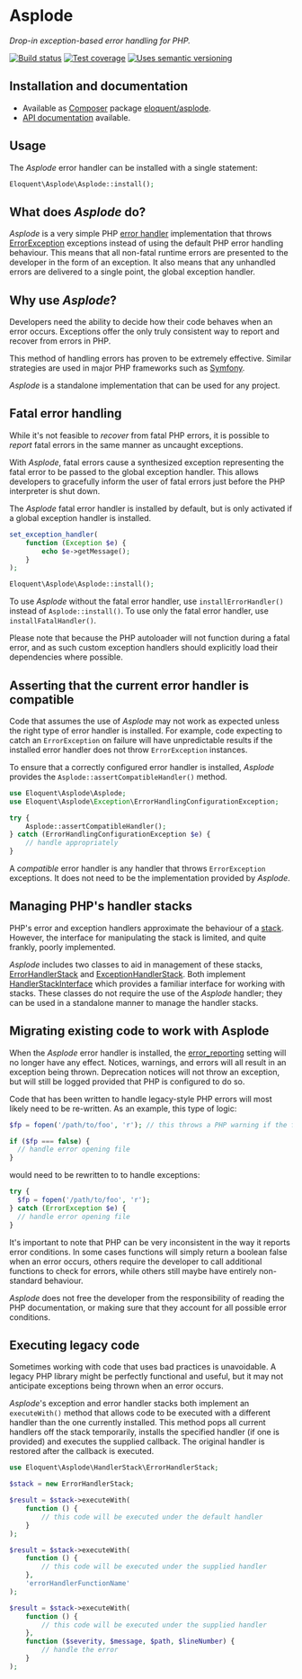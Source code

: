 # Asplode

*Drop-in exception-based error handling for PHP.*

[![Build status]][Latest build]
[![Test coverage]][Test coverage report]
[![Uses semantic versioning]][SemVer]

## Installation and documentation

* Available as [Composer] package [eloquent/asplode].
* [API documentation] available.

## Usage

The *Asplode* error handler can be installed with a single statement:

```php
Eloquent\Asplode\Asplode::install();
```

## What does *Asplode* do?

*Asplode* is a very simple PHP [error handler] implementation that throws
[ErrorException] exceptions instead of using the default PHP error handling
behaviour. This means that all non-fatal runtime errors are presented to the
developer in the form of an exception. It also means that any unhandled errors
are delivered to a single point, the global exception handler.

## Why use *Asplode*?

Developers need the ability to decide how their code behaves when an error
occurs. Exceptions offer the only truly consistent way to report and recover
from errors in PHP.

This method of handling errors has proven to be extremely effective. Similar
strategies are used in major PHP frameworks such as [Symfony].

*Asplode* is a standalone implementation that can be used for any project.

## Fatal error handling

While it's not feasible to *recover* from fatal PHP errors, it is possible to
*report* fatal errors in the same manner as uncaught exceptions.

With *Asplode*, fatal errors cause a synthesized exception representing the
fatal error to be passed to the global exception handler. This allows developers
to gracefully inform the user of fatal errors just before the PHP interpreter is
shut down.

The *Asplode* fatal error handler is installed by default, but is only activated
if a global exception handler is installed.

```php
set_exception_handler(
    function (Exception $e) {
        echo $e->getMessage();
    }
);

Eloquent\Asplode\Asplode::install();
```

To use *Asplode* without the fatal error handler, use `installErrorHandler()`
instead of `Asplode::install()`. To use only the fatal error handler, use
`installFatalHandler()`.

Please note that because the PHP autoloader will not function during a fatal
error, and as such custom exception handlers should explicitly load their
dependencies where possible.

## Asserting that the current error handler is compatible

Code that assumes the use of *Asplode* may not work as expected unless the right
type of error handler is installed. For example, code expecting to catch an
`ErrorException` on failure will have unpredictable results if the installed
error handler does not throw `ErrorException` instances.

To ensure that a correctly configured error handler is installed, *Asplode*
provides the `Asplode::assertCompatibleHandler()` method.

```php
use Eloquent\Asplode\Asplode;
use Eloquent\Asplode\Exception\ErrorHandlingConfigurationException;

try {
    Asplode::assertCompatibleHandler();
} catch (ErrorHandlingConfigurationException $e) {
    // handle appropriately
}
```

A *compatible* error handler is any handler that throws `ErrorException`
exceptions. It does not need to be the implementation provided by *Asplode*.

## Managing PHP's handler stacks

PHP's error and exception handlers approximate the behaviour of a [stack].
However, the interface for manipulating the stack is limited, and quite frankly,
poorly implemented.

*Asplode* includes two classes to aid in management of these stacks,
[ErrorHandlerStack] and [ExceptionHandlerStack]. Both implement
[HandlerStackInterface] which provides a familiar interface for working with
stacks. These classes do not require the use of the *Asplode* handler; they can
be used in a standalone manner to manage the handler stacks.

## Migrating existing code to work with Asplode

When the *Asplode* error handler is installed, the [error_reporting] setting
will no longer have any effect. Notices, warnings, and errors will all result in
an exception being thrown. Deprecation notices will not throw an exception, but
will still be logged provided that PHP is configured to do so.

Code that has been written to handle legacy-style PHP errors will most likely
need to be re-written. As an example, this type of logic:

```php
$fp = fopen('/path/to/foo', 'r'); // this throws a PHP warning if the file is not found

if ($fp === false) {
  // handle error opening file
}
```

would need to be rewritten to to handle exceptions:

```php
try {
  $fp = fopen('/path/to/foo', 'r');
} catch (ErrorException $e) {
  // handle error opening file
}
```

It's important to note that PHP can be very inconsistent in the way it reports
error conditions. In some cases functions will simply return a boolean false
when an error occurs, others require the developer to call additional functions
to check for errors, while others still maybe have entirely non-standard
behaviour.

*Asplode* does not free the developer from the responsibility of reading the PHP
documentation, or making sure that they account for all possible error
conditions.

## Executing legacy code

Sometimes working with code that uses bad practices is unavoidable. A legacy PHP
library might be perfectly functional and useful, but it may not anticipate
exceptions being thrown when an error occurs.

*Asplode*'s exception and error handler stacks both implement an `executeWith()`
method that allows code to be executed with a different handler than the one
currently installed. This method pops all current handlers off the stack
temporarily, installs the specified handler (if one is provided) and executes
the supplied callback. The original handler is restored after the callback is
executed.

```php
use Eloquent\Asplode\HandlerStack\ErrorHandlerStack;

$stack = new ErrorHandlerStack;

$result = $stack->executeWith(
    function () {
        // this code will be executed under the default handler
    }
);

$result = $stack->executeWith(
    function () {
        // this code will be executed under the supplied handler
    },
    'errorHandlerFunctionName'
);

$result = $stack->executeWith(
    function () {
        // this code will be executed under the supplied handler
    },
    function ($severity, $message, $path, $lineNumber) {
        // handle the error
    }
);
```

<!-- References -->

[API documentation]: http://lqnt.co/asplode/artifacts/documentation/api/
[Composer]: http://getcomposer.org/
[eloquent/asplode]: https://packagist.org/packages/eloquent/asplode
[error handler]: http://php.net/set_error_handler
[error_reporting]: http://php.net/error_reporting
[ErrorException]: http://php.net/ErrorException
[ErrorHandlerStack]: http://lqnt.co/asplode/artifacts/documentation/api/Eloquent/Asplode/HandlerStack/ErrorHandlerStack.html
[ExceptionHandlerStack]: http://lqnt.co/asplode/artifacts/documentation/api/Eloquent/Asplode/HandlerStack/ExceptionHandlerStack.html
[HandlerStackInterface]: http://lqnt.co/asplode/artifacts/documentation/api/Eloquent/Asplode/HandlerStack/HandlerStackInterface.html
[stack]: http://en.wikipedia.org/wiki/Stack_(abstract_data_type)
[Symfony]: http://symfony.com/

[Build status]: https://api.travis-ci.org/eloquent/asplode.png?branch=master
[Composer]: http://getcomposer.org/
[eloquent/asplode]: https://packagist.org/packages/eloquent/asplode
[Latest build]: https://travis-ci.org/eloquent/asplode
[SemVer]: http://semver.org/
[Test coverage report]: https://coveralls.io/r/eloquent/asplode
[Test coverage]: https://coveralls.io/repos/eloquent/asplode/badge.png?branch=master
[Uses semantic versioning]: http://b.repl.ca/v1/semver-yes-brightgreen.png
